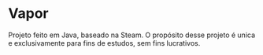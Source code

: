 # Vapor

Projeto feito em Java, baseado na Steam. O propósito desse projeto é unica e exclusivamente para fins de estudos, sem fins lucrativos.